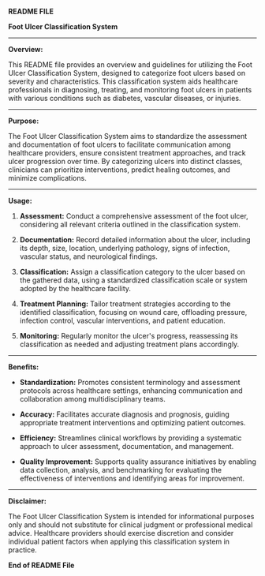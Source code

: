 **README FILE**

**Foot Ulcer Classification System**

---

**Overview:**

This README file provides an overview and guidelines for utilizing the Foot Ulcer Classification System, designed to categorize foot ulcers based on severity and characteristics. This classification system aids healthcare professionals in diagnosing, treating, and monitoring foot ulcers in patients with various conditions such as diabetes, vascular diseases, or injuries.

---

**Purpose:**

The Foot Ulcer Classification System aims to standardize the assessment and documentation of foot ulcers to facilitate communication among healthcare providers, ensure consistent treatment approaches, and track ulcer progression over time. By categorizing ulcers into distinct classes, clinicians can prioritize interventions, predict healing outcomes, and minimize complications.

---

**Usage:**

1. **Assessment:** Conduct a comprehensive assessment of the foot ulcer, considering all relevant criteria outlined in the classification system.

2. **Documentation:** Record detailed information about the ulcer, including its depth, size, location, underlying pathology, signs of infection, vascular status, and neurological findings.

3. **Classification:** Assign a classification category to the ulcer based on the gathered data, using a standardized classification scale or system adopted by the healthcare facility.

4. **Treatment Planning:** Tailor treatment strategies according to the identified classification, focusing on wound care, offloading pressure, infection control, vascular interventions, and patient education.

5. **Monitoring:** Regularly monitor the ulcer's progress, reassessing its classification as needed and adjusting treatment plans accordingly.

---

**Benefits:**

- **Standardization:** Promotes consistent terminology and assessment protocols across healthcare settings, enhancing communication and collaboration among multidisciplinary teams.

- **Accuracy:** Facilitates accurate diagnosis and prognosis, guiding appropriate treatment interventions and optimizing patient outcomes.

- **Efficiency:** Streamlines clinical workflows by providing a systematic approach to ulcer assessment, documentation, and management.

- **Quality Improvement:** Supports quality assurance initiatives by enabling data collection, analysis, and benchmarking for evaluating the effectiveness of interventions and identifying areas for improvement.

---

**Disclaimer:**

The Foot Ulcer Classification System is intended for informational purposes only and should not substitute for clinical judgment or professional medical advice. Healthcare providers should exercise discretion and consider individual patient factors when applying this classification system in practice.



**End of README File**
